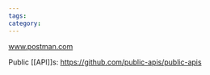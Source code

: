 ```yaml
---
tags: 
category: 
---
```

www.postman.com

Public [[API]]s:
https://github.com/public-apis/public-apis
